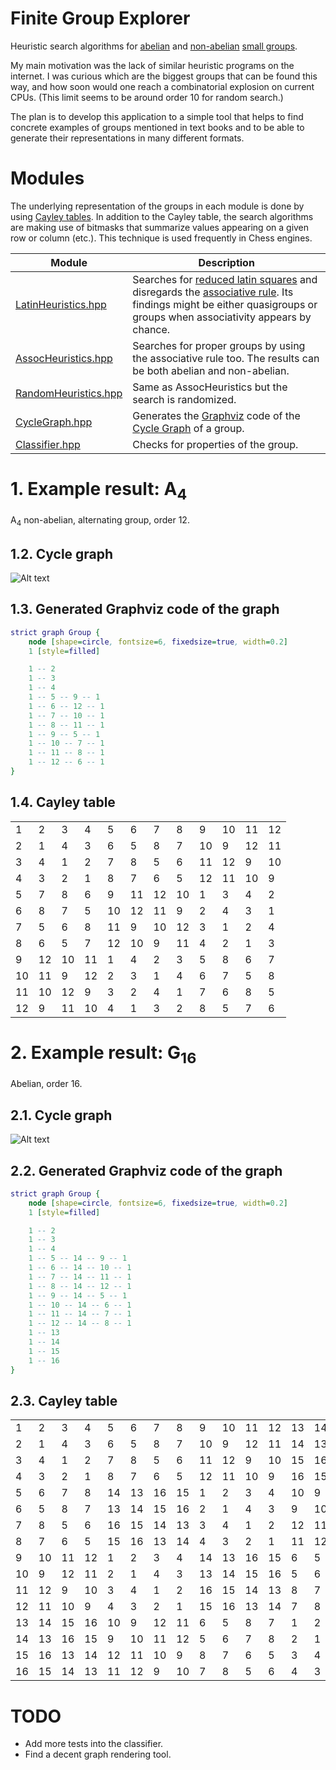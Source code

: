 Finite Group Explorer
=====================

Heuristic search algorithms for [abelian](https://en.wikipedia.org/wiki/Abelian_group) and [non-abelian](https://en.wikipedia.org/wiki/Non-abelian_group) [small groups](https://en.wikipedia.org/wiki/List_of_small_groups).

My main motivation was the lack of similar heuristic programs on the internet. I was curious which are the biggest
groups that can be found this way, and how soon would one reach a combinatorial explosion on current CPUs. (This limit seems to be around order 10 for random search.)

The plan is to develop this application to a simple tool that helps to find concrete examples of
groups mentioned in text books and to be able to generate their representations in many different formats.

# Modules

The underlying representation of the groups in each module is done by using [Cayley tables](https://en.wikipedia.org/wiki/Cayley_table). In addition to the Cayley table, the search algorithms are making use of bitmasks that summarize values appearing on a given row or column (etc.). This technique is used frequently in Chess engines.

| Module | Description |
| --- | --- |
| [LatinHeuristics.hpp](./LatinHeuristics.hpp) | Searches for [reduced latin squares](https://en.wikipedia.org/wiki/Latin_square#Reduced_form) and disregards the [associative rule](https://en.wikipedia.org/wiki/Group_(mathematics)#Definition). Its findings might be either quasigroups or groups when associativity appears by chance. |
| [AssocHeuristics.hpp](./AssocHeuristics.hpp) | Searches for proper groups by using the associative rule too. The results can be both abelian and non-abelian. |
| [RandomHeuristics.hpp](./CycleGraph.hpp) | Same as AssocHeuristics but the search is randomized. |
| [CycleGraph.hpp](./CycleGraph.hpp) | Generates the [Graphviz](https://en.wikipedia.org/wiki/Graphviz) code of the [Cycle Graph](https://en.wikipedia.org/wiki/Cycle_graph_(algebra)) of a group. |
| [Classifier.hpp](./Classifier.hpp) | Checks for properties of the group. |

# 1. Example result: A<sub>4</sub>

A<sub>4</sub> non-abelian, alternating group, order 12.

## 1.2. Cycle graph

![Alt text](./doc/a4.svg)

## 1.3. Generated Graphviz code of the graph

```dot
strict graph Group {
    node [shape=circle, fontsize=6, fixedsize=true, width=0.2]
    1 [style=filled]

    1 -- 2
    1 -- 3
    1 -- 4
    1 -- 5 -- 9 -- 1
    1 -- 6 -- 12 -- 1
    1 -- 7 -- 10 -- 1
    1 -- 8 -- 11 -- 1
    1 -- 9 -- 5 -- 1
    1 -- 10 -- 7 -- 1
    1 -- 11 -- 8 -- 1
    1 -- 12 -- 6 -- 1
}
```

## 1.4. Cayley table

| | | | | | | | | | | | |
| - | - | - | - | - | - | - | - | - | - | - | - |
|1|2|3|4|5|6|7|8|9|10|11|12|
|2|1|4|3|6|5|8|7|10|9|12|11|
|3|4|1|2|7|8|5|6|11|12|9|10|
|4|3|2|1|8|7|6|5|12|11|10|9|
|5|7|8|6|9|11|12|10|1|3|4|2|
|6|8|7|5|10|12|11|9|2|4|3|1|
|7|5|6|8|11|9|10|12|3|1|2|4|
|8|6|5|7|12|10|9|11|4|2|1|3|
|9|12|10|11|1|4|2|3|5|8|6|7|
|10|11|9|12|2|3|1|4|6|7|5|8|
|11|10|12|9|3|2|4|1|7|6|8|5|
|12|9|11|10|4|1|3|2|8|5|7|6|

# 2. Example result: G<sub>16</sub>

Abelian, order 16.

## 2.1. Cycle graph

![Alt text](./doc/g16.svg)

## 2.2. Generated Graphviz code of the graph

```dot
strict graph Group {
    node [shape=circle, fontsize=6, fixedsize=true, width=0.2]
    1 [style=filled]

    1 -- 2
    1 -- 3
    1 -- 4
    1 -- 5 -- 14 -- 9 -- 1
    1 -- 6 -- 14 -- 10 -- 1
    1 -- 7 -- 14 -- 11 -- 1
    1 -- 8 -- 14 -- 12 -- 1
    1 -- 9 -- 14 -- 5 -- 1
    1 -- 10 -- 14 -- 6 -- 1
    1 -- 11 -- 14 -- 7 -- 1
    1 -- 12 -- 14 -- 8 -- 1
    1 -- 13
    1 -- 14
    1 -- 15
    1 -- 16
}
```

## 2.3. Cayley table

| | | | | | | | | | | | | | | | |
| - | - | - | - | - | - | - | - | - | - | - | - | - | - | - | - |
|1|2|3|4|5|6|7|8|9|10|11|12|13|14|15|16|
|2|1|4|3|6|5|8|7|10|9|12|11|14|13|16|15|
|3|4|1|2|7|8|5|6|11|12|9|10|15|16|13|14|
|4|3|2|1|8|7|6|5|12|11|10|9|16|15|14|13|
|5|6|7|8|14|13|16|15|1|2|3|4|10|9|12|11|
|6|5|8|7|13|14|15|16|2|1|4|3|9|10|11|12|
|7|8|5|6|16|15|14|13|3|4|1|2|12|11|10|9|
|8|7|6|5|15|16|13|14|4|3|2|1|11|12|9|10|
|9|10|11|12|1|2|3|4|14|13|16|15|6|5|8|7|
|10|9|12|11|2|1|4|3|13|14|15|16|5|6|7|8|
|11|12|9|10|3|4|1|2|16|15|14|13|8|7|6|5|
|12|11|10|9|4|3|2|1|15|16|13|14|7|8|5|6|
|13|14|15|16|10|9|12|11|6|5|8|7|1|2|3|4|
|14|13|16|15|9|10|11|12|5|6|7|8|2|1|4|3|
|15|16|13|14|12|11|10|9|8|7|6|5|3|4|1|2|
|16|15|14|13|11|12|9|10|7|8|5|6|4|3|2|1|

# TODO

- Add more tests into the classifier.
- Find a decent graph rendering tool.
